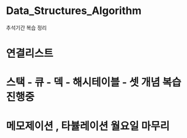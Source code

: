 # Data_Structures_Algorithm

추석기간 복습 정리 

# 연결리스트

# 스택 - 큐 - 덱 - 해시테이블 - 셋 개념 복습 진행중
# 메모제이션 , 타뷸레이션 월요일 마무리 
